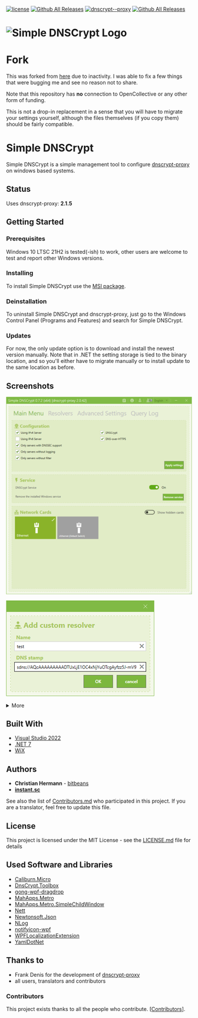 [![license](https://img.shields.io/github/license/instantsc/SimpleDnsCrypt.svg?style=flat-square)](https://github.com/instantsc/SimpleDnsCrypt/blob/master/LICENSE.md) 
[![Github All Releases](https://img.shields.io/github/release/instantsc/SimpleDnsCrypt.svg?style=flat-square&include_prereleases)](https://github.com/instantsc/SimpleDnsCrypt/releases/latest) 
[![dnscrypt--proxy](https://img.shields.io/badge/dnscrypt--proxy-2.1.5-orange.svg?style=flat-square)](https://github.com/jedisct1/dnscrypt-proxy) 
[![Github All Releases](https://img.shields.io/github/downloads/instantsc/SimpleDnsCrypt/total.svg?style=flat-square)](https://github.com/instantsc/SimpleDnsCrypt/releases/latest) 


# ![Simple DNSCrypt Logo](img/logo_with_text.png)

# Fork
This was forked from [here](https://github.com/bitbeans/SimpleDnsCrypt) due to inactivity. I was able to fix a few things that were bugging me and see no reason not to share.

Note that this repository has **no** connection to OpenCollective or any other form of funding.

This is not a drop-in replacement in a sense that you will have to migrate your settings yourself, although the files themselves (if you copy them) should be fairly compatible.

# Simple DNSCrypt
Simple DNSCrypt is a simple management tool to configure [dnscrypt-proxy](https://github.com/jedisct1/dnscrypt-proxy) on windows based systems. 

## Status

Uses dnscrypt-proxy: **2.1.5**


## Getting Started


### Prerequisites

Windows 10 LTSC 21H2 is tested(-ish) to work, other users are welcome to test and report other Windows versions.

### Installing

To install Simple DNSCrypt use the [MSI package](https://github.com/instantsc/SimpleDnsCrypt/releases/latest).

### Deinstallation

To uninstall Simple DNSCrypt and dnscrypt-proxy, just go to the Windows Control Panel (Programs and Features) and search for Simple DNSCrypt.

### Updates

For now, the only update option is to download and install the newest version manually. Note that in .NET the setting storage is tied to the binary location, and so you'll either have to migrate manually or to install update to the same location as before.

## Screenshots

![maintab](img/preview/mainmenu.png)

![maintab](img/preview/custom_resolver.png)

<details>
<summary>More</summary>

![resolvers](img/preview/resolvers.png)

![advanced](img/preview/advancedsettings.png)

![blacklist](img/preview/blacklist.png)

![blocklog](img/preview/blocklog.png)

![settings](img/preview/settings.png)
</details>


## Built With

* [Visual Studio 2022](https://www.visualstudio.com/downloads/)
* [.NET 7](https://dotnet.microsoft.com/download/dotnet)
* [WiX](https://wixtoolset.org/)

## Authors

* **Christian Hermann** - [bitbeans](https://github.com/bitbeans)
* [**instant.sc**](https://github.com/instantsc)

See also the list of [Contributors.md](Contributors.md) who participated in this project. 
If you are a translator, feel free to update this file.

## License

This project is licensed under the MIT License - see the [LICENSE.md](LICENSE.md) file for details

## Used Software and Libraries

- [Caliburn.Micro](https://github.com/Caliburn-Micro/Caliburn.Micro)
- [DnsCrypt.Toolbox](https://github.com/bitbeans/DnsCrypt.Toolbox)
- [gong-wpf-dragdrop](https://github.com/punker76/gong-wpf-dragdrop)
- [MahApps.Metro](https://github.com/MahApps/MahApps.Metro)
- [MahApps.Metro.SimpleChildWindow](https://github.com/punker76/MahApps.Metro.SimpleChildWindow)
- [Nett](https://github.com/paiden/Nett)
- [Newtonsoft.Json](https://github.com/JamesNK/Newtonsoft.Json)
- [NLog](https://github.com/nlog/NLog)
- [notifyicon-wpf](https://bitbucket.org/hardcodet/notifyicon-wpf/src)
- [WPFLocalizationExtension](https://github.com/SeriousM/WPFLocalizationExtension)
- [YamlDotNet](https://github.com/aaubry/YamlDotNet)


## Thanks to

* Frank Denis for the development of [dnscrypt-proxy](https://github.com/jedisct1/dnscrypt-proxy)
* all users, translators and contributors

### Contributors

This project exists thanks to all the people who contribute. [[Contributors](Contributors.md)].